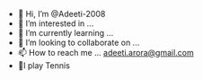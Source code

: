 - 👋 Hi, I’m @Adeeti-2008
- 👀 I’m interested in ...
- 🌱 I’m currently learning ...
- 💞️ I’m looking to collaborate on ...
- 📫 How to reach me ... adeeti.arora@gmail.com
- 🎾I play Tennis 

<!---
Adeeti-2008/Adeeti-2008 is a ✨ special ✨ repository because its `README.md` (this file) appears on your GitHub profile.
You can click the Preview link to take a look at your changes.
--->
